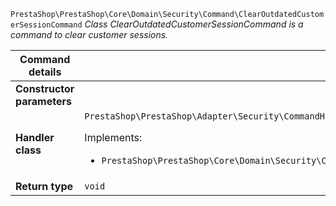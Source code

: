 `PrestaShop\PrestaShop\Core\Domain\Security\Command\ClearOutdatedCustomerSessionCommand`
_Class ClearOutdatedCustomerSessionCommand is a command to clear customer sessions._

| Command details            |    |
| -------------------------- | -- |
| **Constructor parameters** | <ul></ul> |
| **Handler class**          | `PrestaShop\PrestaShop\Adapter\Security\CommandHandler\ClearOutdatedCustomerSessionHandler`  <p> Implements: </p> <ul>  <li>`PrestaShop\PrestaShop\Core\Domain\Security\CommandHandler\ClearOutdatedCustomerSessionHandlerInterface`</li>  |
| **Return type** |  `void`  |

